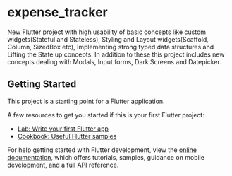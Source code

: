 # expense_tracker

New Flutter project with high usability of basic concepts like custom widgets(Stateful and Stateless), Styling and Layout widgets(Scaffold, Column, SizedBox etc), Implementing strong typed data structures and Lifting the State up concepts.
In addition to these this project includes new concepts dealing with Modals, Input forms, Dark Screens and Datepicker.

## Getting Started

This project is a starting point for a Flutter application.

A few resources to get you started if this is your first Flutter project:

- [Lab: Write your first Flutter app](https://docs.flutter.dev/get-started/codelab)
- [Cookbook: Useful Flutter samples](https://docs.flutter.dev/cookbook)

For help getting started with Flutter development, view the
[online documentation](https://docs.flutter.dev/), which offers tutorials,
samples, guidance on mobile development, and a full API reference.
